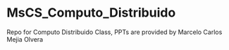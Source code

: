 # MsCS_Computo_Distribuido
Repo for Computo Distribuido Class, PPTs are provided by Marcelo Carlos Mejia Olvera
